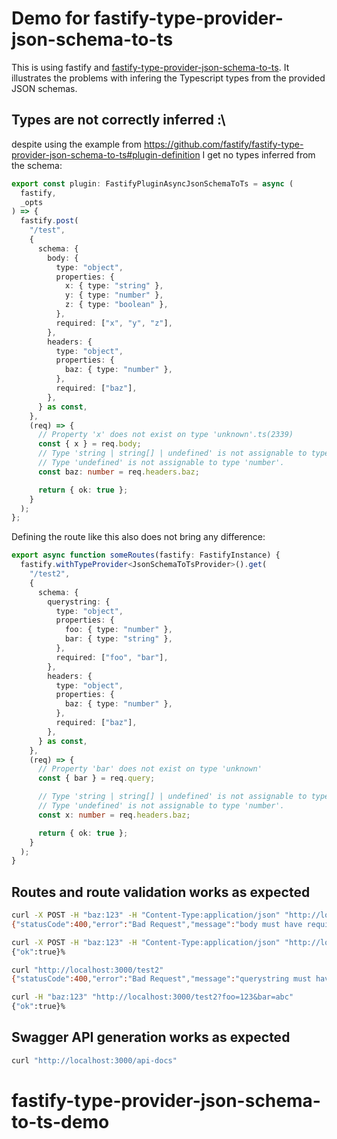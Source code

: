 # Demo for fastify-type-provider-json-schema-to-ts

This is using fastify and
[fastify-type-provider-json-schema-to-ts](https://github.com/fastify/fastify-type-provider-json-schema-to-ts).
It illustrates the problems with infering the Typescript types from the
provided JSON schemas.

## Types are not correctly inferred :\

despite using the example from https://github.com/fastify/fastify-type-provider-json-schema-to-ts#plugin-definition
I get no types inferred from the schema:

```Typescript
export const plugin: FastifyPluginAsyncJsonSchemaToTs = async (
  fastify,
  _opts
) => {
  fastify.post(
    "/test",
    {
      schema: {
        body: {
          type: "object",
          properties: {
            x: { type: "string" },
            y: { type: "number" },
            z: { type: "boolean" },
          },
          required: ["x", "y", "z"],
        },
        headers: {
          type: "object",
          properties: {
            baz: { type: "number" },
          },
          required: ["baz"],
        },
      } as const,
    },
    (req) => {
      // Property 'x' does not exist on type 'unknown'.ts(2339)
      const { x } = req.body;
      // Type 'string | string[] | undefined' is not assignable to type 'number'.
      // Type 'undefined' is not assignable to type 'number'.
      const baz: number = req.headers.baz;

      return { ok: true };
    }
  );
};
```

Defining the route like this also does not bring any difference:

```Typescript
export async function someRoutes(fastify: FastifyInstance) {
  fastify.withTypeProvider<JsonSchemaToTsProvider>().get(
    "/test2",
    {
      schema: {
        querystring: {
          type: "object",
          properties: {
            foo: { type: "number" },
            bar: { type: "string" },
          },
          required: ["foo", "bar"],
        },
        headers: {
          type: "object",
          properties: {
            baz: { type: "number" },
          },
          required: ["baz"],
        },
      } as const,
    },
    (req) => {
      // Property 'bar' does not exist on type 'unknown'
      const { bar } = req.query;

      // Type 'string | string[] | undefined' is not assignable to type 'number'.
      // Type 'undefined' is not assignable to type 'number'.
      const x: number = req.headers.baz;

      return { ok: true };
    }
  );
}
```

## Routes and route validation works as expected

```bash
curl -X POST -H "baz:123" -H "Content-Type:application/json" "http://localhost:3000/test" -d '{"x": "abc"}'
{"statusCode":400,"error":"Bad Request","message":"body must have required property 'y'"}%
```

```bash
curl -X POST -H "baz:123" -H "Content-Type:application/json" "http://localhost:3000/test" -d '{"x": "abc", "y": 123, "z": true}'
{"ok":true}%
```

```bash
curl "http://localhost:3000/test2"
{"statusCode":400,"error":"Bad Request","message":"querystring must have required property 'foo'"}
```

```bash
curl -H "baz:123" "http://localhost:3000/test2?foo=123&bar=abc"
{"ok":true}%
```

## Swagger API generation works as expected

```bash
curl "http://localhost:3000/api-docs"
```
# fastify-type-provider-json-schema-to-ts-demo
